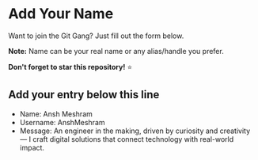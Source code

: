 # Add Your Name

Want to join the Git Gang? Just fill out the form below.

**Note:** Name can be your real name or any alias/handle you prefer.

**Don't forget to star this repository!** ⭐

## Add your entry below this line

- Name: Ansh Meshram
- Username: AnshMeshram
- Message: An engineer in the making, driven by curiosity and creativity — I craft digital solutions that connect technology with real-world impact.
